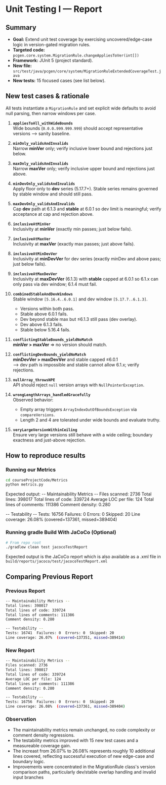 # Unit Testing I — Report

## Summary

- **Goal:** Extend unit test coverage by exercising uncovered/edge-case logic in version-gated migration rules.
- **Targeted code:** `pcgen.core.system.MigrationRule.changeAppliesToVer(int[])`
- **Framework:** JUnit 5 (project standard).
- **New file:** `src/test/java/pcgen/core/system/MigrationRuleExtendedCoverageTest.java`
- **New tests:** 15 focused cases (see list below).

## New test cases & rationale

All tests instantiate a `MigrationRule` and set explicit wide defaults to avoid null parsing, then narrow windows per case.

1. **`appliesToAll_withWideBounds`**  
   Wide bounds (`0.0.0`..`999.999.999`) should accept representative versions --> sanity baseline.

2. **`minOnly_validsAndInvalids`**  
   Narrow **minVer** only; verify inclusive lower bound and rejections just below.

3. **`maxOnly_validsAndInvalids`**  
   Narrow **maxVer** only; verify inclusive upper bound and rejections just above.

4. **`minDevOnly_validsAndInvalids`**  
   Apply floor only to **dev** series (5.17.7+). Stable series remains governed by stable window and should still pass.

5. **`maxDevOnly_validsAndInvalids`**  
   Cap **dev** path at 6.1.3 and **stable** at 6.0.1 so dev limit is meaningful; verify acceptance at cap and rejection above.

6. **`inclusiveAtMinVer`**  
   Inclusivity at **minVer** (exactly min passes; just below fails).

7. **`inclusiveAtMaxVer`**  
   Inclusivity at **maxVer** (exactly max passes; just above fails).

8. **`inclusiveAtMinDevVer`**  
   Inclusivity at **minDevVer** for dev series (exactly minDev and above pass; just below fails).

9. **`inclusiveAtMaxDevVer`**  
   Inclusivity at **maxDevVer** (6.1.3) with **stable** capped at 6.0.1 so 6.1.x can only pass via dev window; 6.1.4 must fail.

10. **`combinedStableAndDevWindows`**  
    Stable window `[5.16.4..6.0.1]` and dev window `[5.17.7..6.1.3]`.  
    - Versions within both pass.  
    - Stable above 6.0.1 fails.  
    - Dev beyond stable max but ≤6.1.3 still pass (dev overlay).  
    - Dev above 6.1.3 fails.  
    - Stable below 5.16.4 fails.

11. **`conflictingStableBounds_yieldNoMatch`**  
    **minVer > maxVer** ⇒ no version should match.

12. **`conflictingDevBounds_yieldNoMatch`**  
    **minDevVer > maxDevVer** and stable capped ≤6.0.1  
    --> dev path is impossible and stable cannot allow 6.1.x; verify rejections.

13. **`nullArray_throwsNPE`**  
    API should reject `null` version arrays with `NullPointerException`.

14. **`wrongLengthArrays_handledGracefully`**  
    Observed behavior:  
    - Empty array triggers `ArrayIndexOutOfBoundsException` via `compareVersions`.  
    - Length 2 and 4 are tolerated under wide bounds and evaluate truthy.

15. **`veryLargeVersionWithinCeiling`**  
    Ensure very large versions still behave with a wide ceiling; boundary exactness and just-above rejection.

## How to reproduce results

### Running our Metrics

```bash 
cd courseProjectCode/Metrics
python metrics.py
```

Expected output:
-- Maintainability Metrics --
Files scanned: 2736
Total lines: 398017
Total lines of code: 339724
Average LOC per file: 124
Total lines of comments: 111386
Comment density: 0.280

-- Testability --
Tests: 16756  Failures: 0  Errors: 0  Skipped: 20
Line coverage: 26.08%  (covered=137361, missed=389404)

### Running gradle Build With JaCoCo (Optional)

```bash
# From repo root
./gradlew clean test jacocoTestReport
```

Expected output is the JaCoCo report which is also available as a .xml file in `build/reports/jacoco/test/jacocoTestReport.xml`

## Comparing Previous Report

### Previous Report

```bash
-- Maintainability Metrics --
Total lines: 398017
Total lines of code: 339724
Total lines of comments: 111386
Comment density: 0.280

-- Testability --
Tests: 16741  Failures: 0  Errors: 0  Skipped: 20
Line coverage: 26.07%  (covered=137351, missed=389414)
```

### New Report

```bash
-- Maintainability Metrics --
Files scanned: 2736
Total lines: 398017
Total lines of code: 339724
Average LOC per file: 124
Total lines of comments: 111386
Comment density: 0.280

-- Testability --
Tests: 16756  Failures: 0  Errors: 0  Skipped: 20
Line coverage: 26.08%  (covered=137361, missed=389404)
```

### Observation

 - The maintainability metrics remain unchanged, no code complexity or comment density regressions.
 - The testability metrics improved with 15 new test cases and a measureable coverage gain.
 - The increast from 26.07% to 26.08% represents roughly 10 additional lines covered, reflecting successful execution of new edge-case and boundary logic.
 - Improvements were concentrated in the MigrationRule class's version comparison paths, particularly dev/stable overlap handling and invalid input branches
